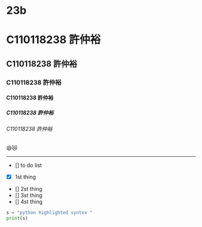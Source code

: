 # 23b
# C110118238 許仲裕
## C110118238 許仲裕
### C110118238 許仲裕
#### C110118238 許仲裕
##### C110118238 許仲裕
###### C110118238 許仲裕

😄😿

---


- [] to do list
- [x] 1st thing
- [] 2st thing
- [] 3st thing
- [] 4st thing

```python
s = "python highlighted syntex "
print(s)
